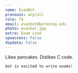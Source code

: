 ```yaml
---
name: EvanBot
pronouns: any/all
role: TA
email: evanbot@berkeley.edu
photo: evanbot.jpg
extra: Exam Lead
spaaccess: False
dspdata: False
---
```


Likes pancakes. Dislikes C code.

`bot is excited to write exams!`